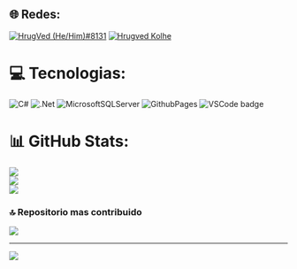 
## 🌐 Redes:
<a href="[https://discord.gg/.roy_08]"><img border="0" alt="HrugVed (He/Him)#8131" src="https://img.icons8.com/fluent/42/000000/discord-logo.png"/></a> <a href="[https://www.instagram.com/_hrugved_/](https://instagram.com/Roy.Moyano)"><img border="0" alt="Hrugved Kolhe" src="https://img.icons8.com/doodle/38/000000/instagram--v1.png"/></a>

# 💻 Tecnologias:
![C#](https://img.shields.io/badge/c%23-%23239120.svg?style=for-the-badge&logo=c-sharp&logoColor=white) ![.Net](https://img.shields.io/badge/.NET-5C2D91?style=for-the-badge&logo=.net&logoColor=white) ![MicrosoftSQLServer](https://img.shields.io/badge/Microsoft%20SQL%20Server-CC2927?style=for-the-badge&logo=microsoft%20sql%20server&logoColor=white) ![GithubPages](https://img.shields.io/badge/github%20pages-121013?style=for-the-badge&logo=github&logoColor=white) ![VSCode badge](https://img.shields.io/badge/Visual_Studio_Code-0078D4?style=for-the-badge&logo=visual%20studio%20code&logoColor=white)
# 📊 GitHub Stats:
![](https://github-readme-stats.vercel.app/api?username=RodrigoMoyano&theme=gotham&hide_border=true&include_all_commits=false&count_private=false)<br/>
![](https://github-readme-streak-stats.herokuapp.com/?user=RodrigoMoyano&theme=gotham&hide_border=true)<br/>
![](https://github-readme-stats.vercel.app/api/top-langs/?username=RodrigoMoyano&theme=gotham&hide_border=true&include_all_commits=false&count_private=false&layout=compact)

### 🔝 Repositorio mas contribuido
![](https://github-contributor-stats.vercel.app/api?username=RodrigoMoyano&limit=5&theme=dark&combine_all_yearly_contributions=true)

---
[![](https://visitcount.itsvg.in/api?id=RodrigoMoyano&icon=0&color=0)](https://visitcount.itsvg.in)

<!-- Proudly created with GPRM ( https://gprm.itsvg.in ) -->
